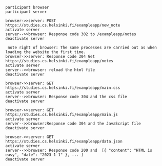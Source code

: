     participant browser
    participant server

    browser->>server: POST https://studies.cs.helsinki.fi/exampleapp/new_note
    activate server
    server-->>browser: Response code 302 to /exampleapp/notes
    deactivate server

     note right of browser: The same processes are carried out as when loading the website the first time.
    browser->>server: Response code 304 Get https://studies.cs.helsinki.fi/exampleapp/notes
    activate server
    server-->>browser: reload the html file
    deactivate server

    browser->>server: GET https://studies.cs.helsinki.fi/exampleapp/main.css
    activate server
    server-->>browser: Response code 304 and the css file
    deactivate server

    browser->>server: GET https://studies.cs.helsinki.fi/exampleapp/main.js
    activate server
    server-->>browser:Response code 304 and the JavaScript file
    deactivate server
    
    browser->>server: GET https://studies.cs.helsinki.fi/exampleapp/data.json
    activate server
    server-->>browser: Response code 200 and  [{ "content": "HTML is easy", "date": "2023-1-1" }, ... ]
    deactivate server
